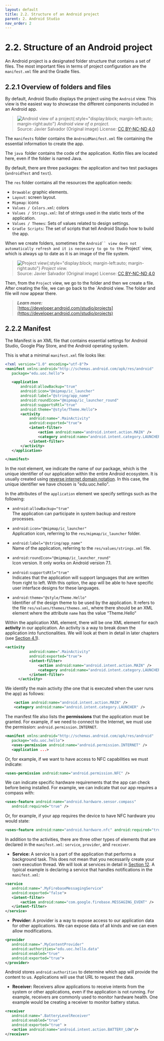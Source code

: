 ```yaml
---
layout: default
title: 2.2. Structure of an Android project
parent: 2. Android Studio
nav_order: 2
---
```


# 2.2. Structure of an Android project

An Android project is a designated folder structure that contains a set of files. The most important files in terms of project configuration are the `manifest.xml` file and the Gradle files.

## 2.2.1 Overview of folders and files
	
By default, Android Studio displays the project using the `Android` view. This view is the easiest way to showcase the different components included in an Android app.

> ![Android view of a project](/images/02/android-view.png){:style="display:block; margin-left:auto; margin-right:auto"}
> *Android view of a project.*  
> Source: Javier Salvador (Original image) License: [CC BY-NC-ND 4.0](https://creativecommons.org/licenses/by-nc-nd/4.0/)

The `manifests` folder contains the `AndroidManifest.xml` file containing the essential information to create the app.

The `java `folder contains the code of the application. Kotlin files are located here, even if the folder is named Java.

By default, there are three packages: the application and two test packages (`androidTest` and `test`).

The `res` folder contains all the resources the application needs: 

- `Drawable`: graphic elements.
- `Layout`: screen layout.
- `Mipmap`: icons
- `Values / Colors.xml`: colors
- `Values / Strings.xml`: list of strings used in the static texts of the application.
- `Values / Themes`: Sets of values related to design settings.
- `Gradle Scripts`: The set of scripts that tell Android Studio how to build the app.  

When we create folders, sometimes the `Android`` view does not automatically refresh and it is necessary to go to the `Project` view, which is always up to date as it is an image of the file system.


> ![Project view](/images/02/project-view.png){:style="display:block; margin-left:auto; margin-right:auto"}
> *Project view.*  
> Source: Javier Salvador (Original image) License: [CC BY-NC-ND 4.0](https://creativecommons.org/licenses/by-nc-nd/4.0/)

Then, from the `Project` view, we go to the folder and then we create a file. After creating the file, we can go back to the `Android view. The folder and file will now appear there.


> ***Learn more:***  
> [https://developer.android.com/studio/projects](https://developer.android.com/studio/projects)

## 2.2.2 Manifest

The Manifest is an XML file that contains essential settings for Android Studio, Google Play Store, and the Android operating system.

This is what a minimal `manifest.xml` file looks like:

```xml
<?xml version="1.0" encoding="utf-8"?>
<manifest xmlns:android="http://schemas.android.com/apk/res/android"
   package="edu.uoc.hello">

   <application
       android:allowBackup="true"
       android:icon="@mipmap/ic_launcher"
       android:label="@string/app_name"
       android:roundIcon="@mipmap/ic_launcher_round"
       android:supportsRtl="true"
       android:theme="@style/Theme.Hello">
       <activity
           android:name=".MainActivity"
           android:exported="true">
           <intent-filter>
               <action android:name="android.intent.action.MAIN" />
               <category android:name="android.intent.category.LAUNCHER" />
           </intent-filter>
       </activity>
   </application>

</manifest>
```

In the root element, we indicate the name of our package, which is the unique identifier of our application within the entire Android ecosystem. It is usually created using [reverse internet domain notation](https://en.wikipedia.org/wiki/Reverse_domain_name_notation). In this case, the unique identifier we have chosen is "edu.uoc.hello".

In the attributes of the `application` element we specify settings such as the following:
- `android:allowBackup="true"`  
  The application can participate in system backup and restore processes.

- `android:icon="@mipmap/ic_launcher"`  
  Application icon, referring to the  `res/mipmap/ic_launcher`  folder.

- `android:label="@string/app_name"`  
  Name of the application, referring to the `res/values/strings.xml` file.

- `android:roundIcon="@mipmap/ic_launcher_round"`  
  Icon version. It only works on Android version 7.1.

- `android:supportsRtl="true"`  
  Indicates that the application will support languages that are written from right to left. With this option, the app will be able to have specific user interface designs for these languages.

- `android:theme="@style/Theme.Hello"`  
  Identifier of the design theme to be used by the application. It refers to the file `res/values/themes/themes.xml`, where there should be an XML element where the attribute `name` has the value “Theme.Hello“

Within the application XML element, there will be one XML element for each **activity** in our application. An activity is a way to break down the application into functionalities. We will look at them in detail in later chapters (see [Section 4.1](/content/04/01-activities)).

```xml
<activity
           android:name=".MainActivity"
           android:exported="true">
           <intent-filter>
               <action android:name="android.intent.action.MAIN" />
               <category android:name="android.intent.category.LAUNCHER" />
           </intent-filter>
      </activity>
```

We identify the main activity (the one that is executed when the user runs the app) as follows:

```xml
    <action android:name="android.intent.action.MAIN" />
    <category android:name="android.intent.category.LAUNCHER" />
```

The manifest file also lists the **permissions** that the application must be granted.
For example, if we need to connect to the Internet, we must use the permission:
`android.permission.INTERNET`.

```xml
<manifest xmlns:android="http://schemas.android.com/apk/res/android"
   package="edu.uoc.hello">
   <uses-permission android:name="android.permission.INTERNET" />
   <application ...>
```

Or, for example, if we want to have access to NFC capabilities we must indicate:

```xml
<uses-permission android:name="android.permission.NFC" />
```

We can indicate specific hardware requirements that the app can check before being installed. For example, we can indicate that our app requires a compass with:

```xml
<uses-feature android:name="android.hardware.sensor.compass"
   android:required="true" />
```

Or, for example, if your app requires the device to have NFC hardware you would state:
```xml
<uses-feature android:name="android.hardware.nfc" android:required="true" />
```

In addition to the activities, there are three other types of elements that are declared in the `manifest.xml`: `service`, `provider`, and `receiver`.

- **Service:** A service is a part of the application that performs a background task. This does not mean that you necessarily create your own execution thread. We will look at services in detail in [Section 12](/content/12/). A typical example is declaring a service that handles notifications in the `manifest.xml`:

```xml
<service
   android:name=".MyFirebaseMessagingService"
   android:exported="false">
   <intent-filter>
       <action android:name="com.google.firebase.MESSAGING_EVENT" />
   </intent-filter>
</service>
```

- **Provider:** A provider is a way to expose access to our application data for other applications. We can expose data of all kinds and we can even allow modifications.  

```xml
<provider
   android:name=".MyContentProvider"
   android:authorities="edu.uoc.hello.data"
   android:enabled="true"
   android:exported="true">
</provider>
```

Android stores `android:authorities` to determine which app will provide the content to us. Applications will use that URL to request the data.
	
- **Receiver:** Receivers allow applications to receive intents from the system or other applications, even if the application is not running. For example, receivers are commonly used to monitor hardware health. One example would be creating a receiver to monitor battery status. 

```xml
<receiver
   android:name=".BatteryLevelReceiver"
   android:enabled="true"
   android:exported="true" >
   <action android:name="android.intent.action.BATTERY_LOW"/>
</receiver>
```




